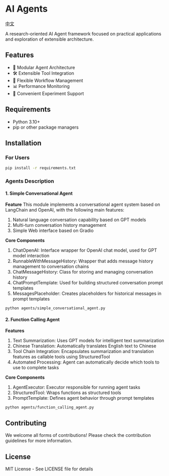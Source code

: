 # AI Agents

[中文](README_zh.md)

A research-oriented AI Agent framework focused on practical applications and exploration of extensible architecture.

## Features

- 🤖 Modular Agent Architecture
- 🛠️ Extensible Tool Integration
- 🔄 Flexible Workflow Management
- 📊 Performance Monitoring
- 🧪 Convenient Experiment Support

## Requirements

- Python 3.10+
- pip or other package managers

## Installation

### For Users
```bash
pip install -r requirements.txt
```

### Agents Description

#### 1. Simple Conversational Agent

**Feature**
This module implements a conversational agent system based on LangChain and OpenAI, with the following main features:
1. Natural language conversation capability based on GPT models
2. Multi-turn conversation history management
3. Simple Web interface based on Gradio

**Core Components**
1. ChatOpenAI: Interface wrapper for OpenAI chat model, used for GPT model interaction
2. RunnableWithMessageHistory: Wrapper that adds message history management to conversation chains
3. ChatMessageHistory: Class for storing and managing conversation history
4. ChatPromptTemplate: Used for building structured conversation prompt templates
5. MessagesPlaceholder: Creates placeholders for historical messages in prompt templates

```shell
python agents/simple_conversational_agent.py
```

#### 2. Function Calling Agent

**Features**
1. Text Summarization: Uses GPT models for intelligent text summarization
2. Chinese Translation: Automatically translates English text to Chinese
3. Tool Chain Integration: Encapsulates summarization and translation features as callable tools using StructuredTool
4. Automated Processing: Agent can automatically decide which tools to use to complete tasks

**Core Components**
1. AgentExecutor: Executor responsible for running agent tasks
2. StructuredTool: Wraps functions as structured tools
3. PromptTemplate: Defines agent behavior through prompt templates

```shell
python agents/function_calling_agent.py
```

## Contributing

We welcome all forms of contributions! Please check the contribution guidelines for more information.

## License

MIT License - See LICENSE file for details
